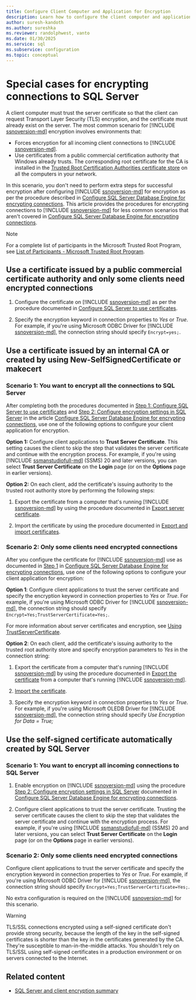 ```yaml
---
title: Configure Client Computer and Application for Encryption
description: Learn how to configure the client computer and application for encryption using self-signed certificates and a certificate automatically by SQL Server.
author: suresh-kandoth
ms.author: sureshka
ms.reviewer: randolphwest, vanto
ms.date: 01/30/2025
ms.service: sql
ms.subservice: configuration
ms.topic: conceptual
---
```


# Special cases for encrypting connections to SQL Server

A client computer must trust the server certificate so that the client can request Transport Layer Security (TLS) encryption, and the certificate must already exist on the server. The most common scenario for [!INCLUDE [ssnoversion-md](../../includes/ssnoversion-md.md)] encryption involves environments that:

- Forces encryption for all incoming client connections to [!INCLUDE [ssnoversion-md](../../includes/ssnoversion-md.md)].
- Use certificates from a public commercial certification authority that Windows already trusts. The corresponding root certificate for the CA is installed in the [Trusted Root Certification Authorities certificate store](/windows-hardware/drivers/install/trusted-root-certification-authorities-certificate-store) on all the computers in your network.

In this scenario, you don't need to perform extra steps for successful encryption after configuring [!INCLUDE [ssnoversion-md](../../includes/ssnoversion-md.md)] for encryption as per the procedure described in [Configure SQL Server Database Engine for encrypting connections](configure-sql-server-encryption.md).
This article provides the procedures for encrypting connections to [!INCLUDE [ssnoversion-md](../../includes/ssnoversion-md.md)] for less common scenarios that aren't covered in [Configure SQL Server Database Engine for encrypting connections](configure-sql-server-encryption.md).

> [!NOTE]  
> For a complete list of participants in the Microsoft Trusted Root Program, see [List of Participants - Microsoft Trusted Root Program](/security/trusted-root/participants-list).

## Use a certificate issued by a public commercial certificate authority and only some clients need encrypted connections

1. Configure the certificate on [!INCLUDE [ssnoversion-md](../../includes/ssnoversion-md.md)] as per the procedure documented in [Configure SQL Server to use certificates](configure-sql-server-encryption.md#step-1-configure-sql-server-to-use-certificates).

1. Specify the encryption keyword in connection properties to *Yes* or *True*. For example, if you're using Microsoft ODBC Driver for [!INCLUDE [ssnoversion-md](../../includes/ssnoversion-md.md)], the connection string should specify `Encrypt=yes;`.

## Use a certificate issued by an internal CA or created by using New-SelfSignedCertificate or makecert

### Scenario 1: You want to encrypt all the connections to SQL Server

After completing both the procedures documented in [Step 1: Configure SQL Server to use certificates](configure-sql-server-encryption.md#step-1-configure-sql-server-to-use-certificates) and [Step 2: Configure encryption settings in SQL Server](configure-sql-server-encryption.md#step-2-configure-encryption-settings-in-sql-server) in the article [Configure SQL Server Database Engine for encrypting connections](configure-sql-server-encryption.md), use one of the following options to configure your client application for encryption.

<a id="scenario1option1"></a>

**Option 1:** Configure client applications to **Trust Server Certificate**. This setting causes the client to skip the step that validates the server certificate and continue with the encryption process. For example, if you're using [!INCLUDE [ssmanstudiofull-md](../../includes/ssmanstudiofull-md.md)] (SSMS) 20 and later versions, you can select **Trust Server Certificate** on the **Login** page (or on the **Options** page in earlier versions).

<a id="scenario1option2"></a>

**Option 2:** On each client, add the certificate's issuing authority to the trusted root authority store by performing the following steps:

1. Export the certificate from a computer that's running [!INCLUDE [ssnoversion-md](../../includes/ssnoversion-md.md)] by using the procedure documented in [Export server certificate](certificate-procedures.md#export-server-certificates).

1. Import the certificate by using the procedure documented in [Export and import certificates](certificate-procedures.md).

### Scenario 2: Only some clients need encrypted connections

After you configure the certificate for [!INCLUDE [ssnoversion-md](../../includes/ssnoversion-md.md)] use as documented in [Step 1](configure-sql-server-encryption.md#step-1-configure-sql-server-to-use-certificates) in [Configure SQL Server Database Engine for encrypting connections](configure-sql-server-encryption.md), use one of the following options to configure your client application for encryption:

<a id="scenario2option1"></a>

**Option 1**: Configure client applications to trust the server certificate and specify the encryption keyword in connection properties to *Yes* or *True*. For example, if you're using Microsoft ODBC Driver for [!INCLUDE [ssnoversion-md](../../includes/ssnoversion-md.md)], the connection string should specify `Encrypt=Yes;TrustServerCertificate=Yes;`.

For more information about server certificates and encryption, see [Using TrustServerCertificate](/dotnet/framework/data/adonet/connection-string-syntax).

<a id="scenario2option2"></a>

**Option 2**: On each client, add the certificate's issuing authority to the trusted root authority store and specify encryption parameters to *Yes* in the connection string:

1. Export the certificate from a computer that's running [!INCLUDE [ssnoversion-md](../../includes/ssnoversion-md.md)] by using the procedure documented in [Export the certificate](certificate-procedures.md#export-server-certificates) from a computer that's running [!INCLUDE [ssnoversion-md](../../includes/ssnoversion-md.md)].

1. [Import the certificate](certificate-procedures.md#add-a-private-certification-authority-ca-to-the-trusted-root-certification-authorities-certificate-store).

1. Specify the encryption keyword in connection properties to *Yes* or *True*. For example, if you're using Microsoft OLEDB Driver for [!INCLUDE [ssnoversion-md](../../includes/ssnoversion-md.md)], the connection string should specify *Use Encryption for Data = True;*

## Use the self-signed certificate automatically created by SQL Server

### Scenario 1: You want to encrypt all incoming connections to SQL Server

1. Enable encryption on [!INCLUDE [ssnoversion-md](../../includes/ssnoversion-md.md)] using the procedure [Step 2: Configure encryption settings in SQL Server](configure-sql-server-encryption.md#step-2-configure-encryption-settings-in-sql-server) documented in [Configure SQL Server Database Engine for encrypting connections](configure-sql-server-encryption.md).

1. Configure client applications to trust the server certificate. Trusting the server certificate causes the client to skip the step that validates the server certificate and continue with the encryption process. For example, if you're using [!INCLUDE [ssmanstudiofull-md](../../includes/ssmanstudiofull-md.md)] (SSMS) 20 and later versions, you can select **Trust Server Certificate** on the **Login** page (or on the **Options** page in earlier versions).

### Scenario 2: Only some clients need encrypted connections

Configure client applications to trust the server certificate and specify the encryption keyword in connection properties to *Yes* or *True*. For example, if you're using Microsoft ODBC Driver for [!INCLUDE [ssnoversion-md](../../includes/ssnoversion-md.md)], the connection string should specify `Encrypt=Yes;TrustServerCertificate=Yes;`.

No extra configuration is required on the [!INCLUDE [ssnoversion-md](../../includes/ssnoversion-md.md)] for this scenario.

> [!WARNING]  
> TLS/SSL connections encrypted using a self-signed certificate don't provide strong security, because the length of the key in the self-signed certificates is shorter than the key in the certificates generated by the CA. They're susceptible to man-in-the-middle attacks. You shouldn't rely on TLS/SSL using self-signed certificates in a production environment or on servers connected to the Internet.

## Related content

- [SQL Server and client encryption summary](sql-server-and-client-encryption-summary.md)
